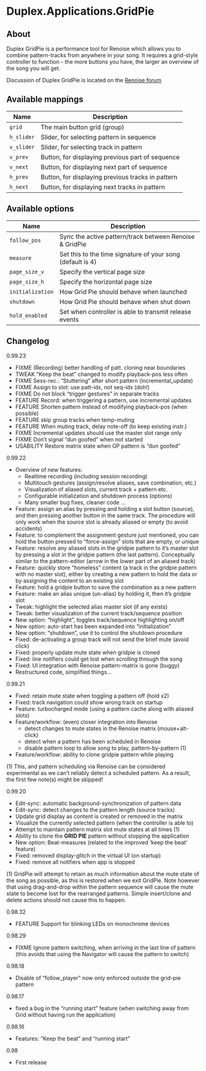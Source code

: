 # Duplex.Applications.GridPie

## About

Duplex GridPie is a performance tool for Renoise which allows you to combine pattern-tracks from anywhere in your song. It requires a grid-style controller to function - the more buttons you have, the larger an overview of the song you will get. 

Discussion of Duplex GridPie is located on the [Renoise forum](http://forum.renoise.com/index.php?/topic/33484-new-tool-28-duplex-grid-pie/)

## Available mappings 

| Name       | Description   |
| -----------|---------------|
| `grid` | The main button grid (group) |
| `h_slider` | Slider, for selecting pattern in sequence |
| `v_slider` | Slider, for selecting track in pattern |
| `v_prev` | Button, for displaying previous part of sequence |
| `v_next` | Button, for displaying next part of sequence |
| `h_prev` | Button, for displaying previous tracks in pattern |
| `h_next` | Button, for displaying next tracks in pattern |

## Available options

| Name       | Description   |
| -----------|---------------|
| `follow_pos` | Sync the active pattern/track between Renoise & GridPie |
| `measure` | Set this to the time signature of your song (default is 4) |
| `page_size_v` | Specify the vertical page size |
| `page_size_h` | Specify the horizontal page size |
| `initialization` | How Grid Pie should behave when launched |
| `shutdown` | How Grid Pie should behave when shut down |
| `hold_enabled` | Set when controller is able to transmit release events |

## Changelog

0.99.23
- FIXME (Recording) better handling of patt. cloning near boundaries
- TWEAK “Keep the beat” changed to modify playback-pos less often
- FIXME Sess-rec.: “Stuttering” after short pattern (incremental_update)
- FIXME Assign to slot: use patt-idx, not seq-idx (doh!)
- FIXME Do not block “trigger gestures” in separate tracks
- FEATURE Record: when triggering a pattern, use incremental updates
- FEATURE Shorten pattern instead of modifying playback-pos (when possible)
- FEATURE skip group tracks when temp-muting
- FEATURE When muting track, delay note-off (to keep existing instr.)
- FIXME Incremental updates should use the master slot range only
- FIXME Don’t signal “dun goofed” when not started
- USABILITY Restore matrix state when GP pattern is “dun goofed”

0.99.22
- Overview of new features:
  - Realtime recording (including session recording)
  - Multitouch gestures (assign/resolve aliases, save combination, etc.)
  - Visualization of aliased slots, current track + pattern etc.
  - Configurable initialization and shutdown process (options)
  - Many smaller bug fixes, cleaner code ...
- Feature: assign an alias by pressing and holding a slot button (source), and
  then pressing another button in the same track. The procedure will only
  work when the source slot is already aliased or empty (to avoid accidents)
- Feature: to complement the assignment gesture just mentioned, you can hold
  the button pressed to “force-assign” slots that are empty, or unique
- Feature: resolve any aliased slots in the gridpie pattern to it’s master slot
  by pressing a slot in the gridpie pattern (the last pattern). Conceptually
  similar to the pattern-editor (arrow in the lower part of an aliased track)
- Feature: quickly store “homeless” content (a track in the gridpie pattern with
  no master slot), either by creating a new pattern to hold the data or by
  assigning the content to an existing slot
- Feature: hold a gridpie button to save the combination as a new pattern
- Feature: make an alias unique (un-alias) by holding it, then it’s gridpie slot
- Tweak: highlight the selected alias master slot (if any exists)
- Tweak: better visualization of the current track/sequence position
- New option: “highlight”, toggles track/sequence highlighting on/off
- New option: auto-start has been expanded into “initialization”
- New option: “shutdown”, use it to control the shutdown procedure
- Fixed: de-activating a group track will not send the brief mute (avoid click)
- Fixed: properly update mute state when gridpie is cloned
- Fixed: line notifiers could get lost when scrolling through the song
- Fixed: UI integration with Renoise pattern-matrix is gone (buggy)
- Restructured code, simplified things...

0.99.21
- Fixed: retain mute state when toggling a pattern off (hold x2)
- Fixed: track navigation could show wrong track on startup
- Feature: turbocharged mode (using a pattern cache along with aliased slots)
- Feature/workflow: (even) closer integration into Renoise
  + detect changes to mute states in the Renoise matrix (mouse+alt-click)
  + detect when a pattern has been scheduled in Renoise
  + disable pattern loop to allow song to play, pattern-by-pattern (1)
- Feature/workflow: ability to clone gridpie pattern while playing

(1) This, and pattern scheduling via Renoise can be considered experimental as 
we can’t reliably detect a scheduled pattern. As a result, the first few 
note(s) might be skipped!

0.99.20
- Edit-sync: automatic background-synchronization of pattern data
- Edit-sync: detect changes to the pattern length (source tracks)
- Update grid display as content is created or removed in the matrix
- Visualize the currently selected pattern (when the controller is able to)
- Attempt to maintain pattern matrix slot mute states at all times (1)
- Ability to clone the __GRID PIE__ pattern without stopping the application
- New option: Beat-measures (related to the improved ‘keep the beat’ feature)
- Fixed: removed display-glitch in the virtual UI (on startup)
- Fixed: remove all notifiers when app is stopped

(1) GridPie will attempt to retain as much information about the mute state of 
the song as possible, as this is restored when we exit GridPie. Note however 
that using drag-and-drop within the pattern sequence will cause the mute state 
to become lost for the rearranged patterns. Simple insert/clone and delete 
actions should not cause this to happen.

0.98.32 
- FEATURE Support for blinking LEDs on monochrome devices

0.98.29 
- FIXME Ignore pattern switching, when arriving in the last line of pattern
  (this avoids that using the Navigator will cause the pattern to switch)

0.98.18
- Disable of “follow_player” now only enforced outside the grid-pie pattern

0.98.17
- fixed a bug in the “running start” feature (when switching away from Grid 
  without having run the application)

0.98.16
- Features: “Keep the beat” and “running start”

0.98 
- First release



